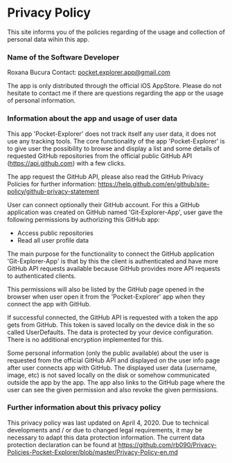# Privacy Policy

This site informs you of the policies regarding of the usage and collection of personal data wihin this app. 

### Name of the Software Developer

Roxana Bucura
Contact: pocket.explorer.app@gmail.com

The app is only distributed through the official iOS AppStore. Please do not hesitate to contact me if there are questions regarding the app or the usage of personal information.

### Information about the app and usage of user data

This app 'Pocket-Explorer' does not track itself any user data, it does not use any tracking tools. The core functionality of the app 'Pocket-Explorer' is to give user the possibility to browse and display a list and some details of requested GitHub repositories from the official public GitHub API (https://api.github.com) with a few clicks. 

The app request the GitHub API, please also read the GitHub Privacy Policies for further information: https://help.github.com/en/github/site-policy/github-privacy-statement

User can connect optionally their GitHub account. For this a GitHub application was created on GitHub named 'Git-Explorer-App', user gave the following permissions by authorizing this GitHub app:

- Access public repositories
- Read all user profile data

The main purpose for the functionality to connect the GitHub application 'Git-Explorer-App' is that by this the client is authenticated and have more GitHub API requests available because GitHub provides more API requests to authenticated clients.

This permissions will also be listed by the GitHub page opened in the browser when user open it from the 'Pocket-Explorer' app when they connect the app with GitHub.

If successful connected, the GitHub API is requested with a token the app gets from GitHub. This token is saved locally on the device disk in the so called UserDefaults. The data is protected by your device configuration. There is no additional encryption implemented for this.

Some personal information (only the public available) about the user is requested from the official GitHub API and displayed on the user info page after user connects app with GitHub. The displayed user data (username, image, etc) is not saved locally on the disk or somehow communicated outside the app by the app. The app also links to the GitHub page where the user can see the given permission and also revoke the given permissions.

### Further information about this privacy policy 

This privacy policy was last updated on April 4, 2020.
Due to technical developments and / or due to changed legal requirements, it may be necessary to adapt this data protection information. The current data protection declaration can be found at https://github.com/rb090/Privacy-Policies-Pocket-Explorer/blob/master/Privacy-Policy-en.md

